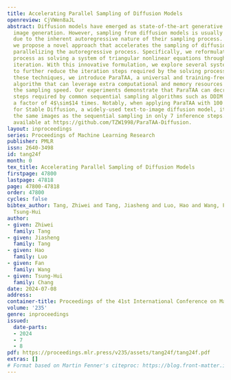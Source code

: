 ```yaml
---
title: Accelerating Parallel Sampling of Diffusion Models
openreview: CjVWen8aJL
abstract: Diffusion models have emerged as state-of-the-art generative models for
  image generation. However, sampling from diffusion models is usually time-consuming
  due to the inherent autoregressive nature of their sampling process. In this work,
  we propose a novel approach that accelerates the sampling of diffusion models by
  parallelizing the autoregressive process. Specifically, we reformulate the sampling
  process as solving a system of triangular nonlinear equations through fixed-point
  iteration. With this innovative formulation, we explore several systematic techniques
  to further reduce the iteration steps required by the solving process. Applying
  these techniques, we introduce ParaTAA, a universal and training-free parallel sampling
  algorithm that can leverage extra computational and memory resources to increase
  the sampling speed. Our experiments demonstrate that ParaTAA can decrease the inference
  steps required by common sequential sampling algorithms such as DDIM and DDPM by
  a factor of 4$\sim$14 times. Notably, when applying ParaTAA with 100 steps DDIM
  for Stable Diffusion, a widely-used text-to-image diffusion model, it can produce
  the same images as the sequential sampling in only 7 inference steps. The code is
  available at https://github.com/TZW1998/ParaTAA-Diffusion.
layout: inproceedings
series: Proceedings of Machine Learning Research
publisher: PMLR
issn: 2640-3498
id: tang24f
month: 0
tex_title: Accelerating Parallel Sampling of Diffusion Models
firstpage: 47800
lastpage: 47818
page: 47800-47818
order: 47800
cycles: false
bibtex_author: Tang, Zhiwei and Tang, Jiasheng and Luo, Hao and Wang, Fan and Chang,
  Tsung-Hui
author:
- given: Zhiwei
  family: Tang
- given: Jiasheng
  family: Tang
- given: Hao
  family: Luo
- given: Fan
  family: Wang
- given: Tsung-Hui
  family: Chang
date: 2024-07-08
address:
container-title: Proceedings of the 41st International Conference on Machine Learning
volume: '235'
genre: inproceedings
issued:
  date-parts:
  - 2024
  - 7
  - 8
pdf: https://proceedings.mlr.press/v235/assets/tang24f/tang24f.pdf
extras: []
# Format based on Martin Fenner's citeproc: https://blog.front-matter.io/posts/citeproc-yaml-for-bibliographies/
---
```

